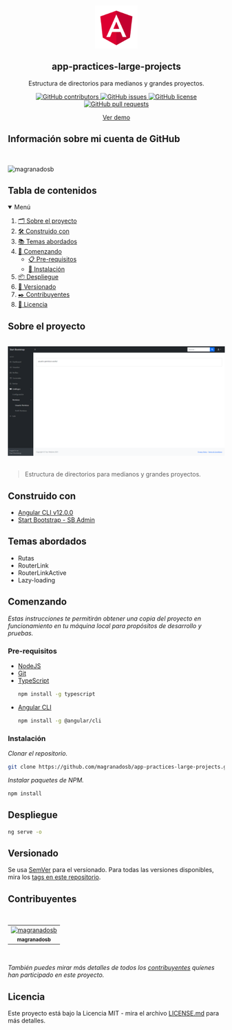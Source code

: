 

<p align="center">
 <img width="100px" src="./src/assets/img/logo.png" align="center" alt="GitHub Readme Stats" />
 <h2 align="center">app-practices-large-projects</h2>
 <p align="center"> Estructura de directorios para medianos y grandes proyectos.</p>
</p>
  <p align="center">
     <a href="https://github.com/magranadosb/app-practices-large-projects/graphs/contributors">
      <img alt="GitHub contributors" src="https://img.shields.io/github/contributors/magranadosb/app-practices-large-projects.svg?style=for-the-badge" />
     </a>
     <a href="https://github.com/magranadosb/app-practices-large-projects/issues">
      <img alt="GitHub issues" src="https://img.shields.io/github/issues/magranadosb/app-practices-large-projects.svg?style=for-the-badge" />
     </a>
     <a href="https://github.com/magranadosb/app-practices-large-projects/blob/main/LICENSE.md">
      <img alt="GitHub license" src="https://img.shields.io/github/license/magranadosb/app-practices-large-projects.svg?style=for-the-badge" />
     </a>
     <a href="https://github.com/magranadosb/app-practices-large-projects/pulls">
      <img alt="GitHub pull requests" src="https://img.shields.io/github/issues-pr/magranadosb/app-practices-large-projects.svg?style=for-the-badge" />
     </a>
</p>
<p align="center">
    <a href="https://stackblitz.com/github/magranadosb/app-practices-large-projects">Ver demo</a>
</p>

## Información sobre mi cuenta de GitHub

<br/>

![magranadosb](https://github-readme-stats.vercel.app/api?username=magranadosb&show_icons=true)

## Tabla de contenidos

<details open="open">
  <summary>Menú</summary>
  <ol>
    <li><a href="#sobre-el-proyecto">🗂️ Sobre el proyecto</a></li>
    <li><a href="#construido-con">🛠️ Construido con</a></li>
    <li><a href="#temas-abordados">📚 Temas abordados</a></li>
    <li>
      <a href="#comenzando">🚀 Comenzando</a>
      <ul>
        <li><a href="#pre-requisitos">📋 Pre-requisitos</a></li>
        <li><a href="#instalación">🔧 Instalación</a></li>
      </ul>
    </li>
    <li><a href="#despliegue">📦 Despliegue</a></li>
    <li><a href="#versionado">📌 Versionado</a></li>
    <li><a href="#contribuyentes">✒️ Contribuyentes</a></li>
    <li><a href="#licencia">📄 Licencia</a></li>
  </ol>
</details>

## Sobre el proyecto

&nbsp;
![](./src/assets/img/header.png)
&nbsp;
 >Estructura de directorios para medianos y grandes proyectos.

## Construido con

* [Angular CLI v12.0.0](https://angular.io/)
* [Start Bootstrap - SB Admin](https://github.com/startbootstrap/startbootstrap-sb-admin)

## Temas abordados

* Rutas
* RouterLink
* RouterLinkActive
* Lazy-loading

## Comenzando

_Estas instrucciones te permitirán obtener una copia del proyecto en funcionamiento en tu máquina local para propósitos de desarrollo y pruebas._

### Pre-requisitos

* [NodeJS](https://nodejs.org/en/)
* [Git](https://git-scm.com)
* [TypeScript](https://www.typescriptlang.org/download)
  ```sh
  npm install -g typescript
  ```
* [Angular CLI](https://angular.io/cli)
  ```sh
  npm install -g @angular/cli
  ```

### Instalación

_Clonar el repositorio._
```sh
git clone https://github.com/magranadosb/app-practices-large-projects.git
```

_Instalar paquetes de NPM._

```sh
npm install
```
## Despliegue

```sh
ng serve -o
```

## Versionado

Se usa [SemVer](http://semver.org/) para el versionado. Para todas las versiones disponibles, mira los [tags en este repositorio](https://github.com/magranadosb/app-practices-large-projects/tags).

## Contribuyentes
&nbsp;

<table>
  <tr>
    <td align="center">
      <a href="https://github.com/magranadosb">
        <img src="https://avatars.githubusercontent.com/u/75822956" width="50px;" alt="magranadosb"/><br>
        <sub>
          <b>magranadosb</b>
        </sub>
      </a>
    </td>
  </tr>
</table>
&nbsp;

_También puedes mirar más detalles de todos los [contribuyentes](https://github.com/magranadosb/app-practices-large-projects/graphs/contributors) quíenes han participado en este proyecto._

## Licencia

Este proyecto está bajo la Licencia MIT - mira el archivo [LICENSE.md](LICENSE.md) para más detalles.
